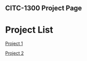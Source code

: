 ## CITC-1300 Project Page

<h1>Project List</h1>

<a href="project1/index.html" target= "_blank">Project 1</a>

<a href="project2/index.html" target= "_blank">Project 2</a>